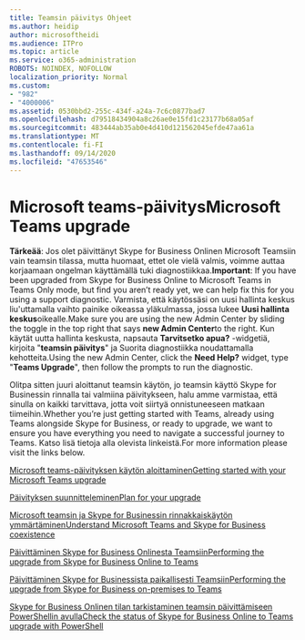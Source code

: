```yaml
---
title: Teamsin päivitys Ohjeet
ms.author: heidip
author: microsoftheidi
ms.audience: ITPro
ms.topic: article
ms.service: o365-administration
ROBOTS: NOINDEX, NOFOLLOW
localization_priority: Normal
ms.custom:
- "982"
- "4000006"
ms.assetid: 0530bbd2-255c-434f-a24a-7c6c0877bad7
ms.openlocfilehash: d79518434904a8c26ae0e15fd1c23177b68a05af
ms.sourcegitcommit: 483444ab35ab0e4d410d121562045efde47aa61a
ms.translationtype: MT
ms.contentlocale: fi-FI
ms.lasthandoff: 09/14/2020
ms.locfileid: "47653546"
---
```

# <a name="microsoft-teams-upgrade"></a><span data-ttu-id="3a45a-102">Microsoft teams-päivitys</span><span class="sxs-lookup"><span data-stu-id="3a45a-102">Microsoft Teams upgrade</span></span>

<span data-ttu-id="3a45a-103">**Tärkeää**: Jos olet päivittänyt Skype for Business Onlinen Microsoft Teamsiin vain teamsin tilassa, mutta huomaat, ettet ole vielä valmis, voimme auttaa korjaamaan ongelman käyttämällä tuki diagnostiikkaa.</span><span class="sxs-lookup"><span data-stu-id="3a45a-103">**Important**: If you have been upgraded from Skype for Business Online to Microsoft Teams in Teams Only mode, but find you aren’t ready yet, we can help fix this for you using a support diagnostic.</span></span> <span data-ttu-id="3a45a-104">Varmista, että käytössäsi on uusi hallinta keskus liu'uttamalla vaihto painike oikeassa yläkulmassa, jossa lukee **Uusi hallinta keskus**oikealle.</span><span class="sxs-lookup"><span data-stu-id="3a45a-104">Make sure you are using the new Admin Center by sliding the toggle in the top right that says **new Admin Center**to the right.</span></span> <span data-ttu-id="3a45a-105">Kun käytät uutta hallinta keskusta, napsauta **Tarvitsetko apua?** -widgetiä, kirjoita "**teamsin päivitys**" ja Suorita diagnostiikka noudattamalla kehotteita.</span><span class="sxs-lookup"><span data-stu-id="3a45a-105">Using the new Admin Center, click the **Need Help?** widget, type "**Teams Upgrade**", then follow the prompts to run the diagnostic.</span></span>

<span data-ttu-id="3a45a-106">Olitpa sitten juuri aloittanut teamsin käytön, jo teamsin käyttö Skype for Businessin rinnalla tai valmiina päivitykseen, halu amme varmistaa, että sinulla on kaikki tarvittava, jotta voit siirtyä onnistuneeseen matkaan tiimeihin.</span><span class="sxs-lookup"><span data-stu-id="3a45a-106">Whether you’re just getting started with Teams, already using Teams alongside Skype for Business, or ready to upgrade, we want to ensure you have everything you need to navigate a successful journey to Teams.</span></span> <span data-ttu-id="3a45a-107">Katso lisä tietoja alla olevista linkeistä.</span><span class="sxs-lookup"><span data-stu-id="3a45a-107">For more information please visit the links below.</span></span>

[<span data-ttu-id="3a45a-108">Microsoft teams-päivityksen käytön aloittaminen</span><span class="sxs-lookup"><span data-stu-id="3a45a-108">Getting started with your Microsoft Teams upgrade</span></span>](https://docs.microsoft.com/MicrosoftTeams/upgrade-start-here)

[<span data-ttu-id="3a45a-109">Päivityksen suunnitteleminen</span><span class="sxs-lookup"><span data-stu-id="3a45a-109">Plan for your upgrade</span></span>](https://docs.microsoft.com/MicrosoftTeams/upgrade-plan-journey)

[<span data-ttu-id="3a45a-110">Microsoft teamsin ja Skype for Businessin rinnakkaiskäytön ymmärtäminen</span><span class="sxs-lookup"><span data-stu-id="3a45a-110">Understand Microsoft Teams and Skype for Business coexistence</span></span>](https://docs.microsoft.com/MicrosoftTeams/teams-and-skypeforbusiness-coexistence-and-interoperability)

[<span data-ttu-id="3a45a-111">Päivittäminen Skype for Business Onlinesta Teamsiin</span><span class="sxs-lookup"><span data-stu-id="3a45a-111">Performing the upgrade from Skype for Business Online to Teams</span></span>](https://docs.microsoft.com/MicrosoftTeams/upgrade-to-teams-execute-skypeforbusinessonline)

[<span data-ttu-id="3a45a-112">Päivittäminen Skype for Businessista paikallisesti Teamsiin</span><span class="sxs-lookup"><span data-stu-id="3a45a-112">Performing the upgrade from Skype for Business on-premises to Teams</span></span>](https://docs.microsoft.com/MicrosoftTeams/upgrade-to-teams-execute-skypeforbusinesshybridonprem)
 
[<span data-ttu-id="3a45a-113">Skype for Business Onlinen tilan tarkistaminen teamsin päivittämiseen PowerShellin avulla</span><span class="sxs-lookup"><span data-stu-id="3a45a-113">Check the status of Skype for Business Online to Teams upgrade with PowerShell</span></span>](https://docs.microsoft.com/powershell/module/skype/get-csteamsupgradestatus?view=skype-ps)